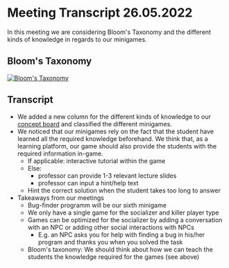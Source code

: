 # Meeting Transcript 26.05.2022

In this meeting we are considering Bloom's Taxonomy and the different kinds of knowledge in regards to our minigames.

## Bloom's Taxonomy

[![Bloom's Taxonomy](https://upload.wikimedia.org/wikipedia/commons/thumb/7/72/BloomsTaxonomy.png/512px-BloomsTaxonomy.png)](https://commons.wikimedia.org/wiki/File:BloomsTaxonomy.png)

## Transcript

- We added a new column for the different kinds of knowledge to our [concept board](https://uni-stuttgart.conceptboard.com/board/1izs-xzdk-kq1d-eepx-hfe1) and classified the different minigames.
- We noticed that our minigames rely on the fact that the student have learned all the required knowledge beforehand. We think that, as a learning platform, our game should also provide the students with the required information in-game.
    - If applicable: interactive tutorial within the game
    - Else:
        - professor can provide 1-3 relevant lecture slides
        - professor can input a hint/help text
    - Hint the correct solution when the student takes too long to answer
- Takeaways from our meetings
    - Bug-finder programm will be our sixth minigame
    - We only have a single game for the socializer and killer player type
    - Games can be optimized for the socializer by adding a conversation with an NPC or adding other social interactions with NPCs
        - E.g. an NPC asks you for help with finding a bug in his/her program and thanks you when you solved the task
    - Bloom's taxonomy: We should think about how we can teach the students the knowledge required for the games (see above)
